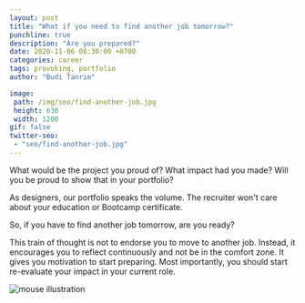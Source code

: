 ```yaml
---
layout: post
title: "What if you need to find another job tomorrow?"
punchline: true
description: "Are you prepared?"
date: 2020-11-06 08:30:00 +0700
categories: career
tags: provoking, portfolio
author: "Budi Tanrim"

image:
 path: /img/seo/find-another-job.jpg
 height: 630
 width: 1200
gif: false
twitter-seo: 
 - "seo/find-another-job.jpg"
---
```


What would be the project you proud of? What impact had you made? Will you be proud to show that in your portfolio?

As designers, our portfolio speaks the volume. The recruiter won't care about your education or Bootcamp certificate.

So, if you have to find another job tomorrow, are you ready?

This train of thought is not to endorse you to move to another job. Instead, it encourages you to reflect continuously and not be in the comfort zone. It gives you motivation to start preparing. Most importantly, you should start re-evaluate your impact in your current role.

<div class="img-wrapper m-b-m">
    <img src="https://buditanrim.co/img/post/2020/11/find-another-job.jpg" alt="mouse illustration" class="illustration small" />
</div>
<media:content url="https://buditanrim.co/img/post/2020/1/find-another-job.jpg" medium="image" />
